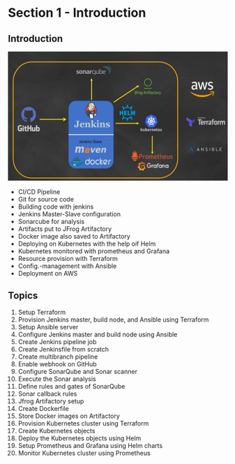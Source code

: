# Section 1 - Introduction

## Introduction

![alt text](imgs/overview.jpg)

- CI/CD Pipeline
- Git for source code
- Building code with jenkins
- Jenkins Master-Slave configuration
- Sonarcube for analysis
- Artifacts put to JFrog Artifactory
- Docker image also saved to Artifactory
- Deploying on Kubernetes with the help oif Helm
- Kubernetes monitored with prometheus and Grafana
- Resource provision with Terraform
- Config.-management with Ansible
- Deployment on AWS

## Topics
1. Setup Terraform
2. Provision Jenkins master, build node, and Ansible using Terraform
3. Setup Ansible server
4. Configure Jenkins master and build node using Ansible
5. Create Jenkins pipeline job
6. Create Jenkinsfile from scratch
7. Create multibranch pipeline
8. Enable webhook on GitHub
9. Configure SonarQube and Sonar scanner
10. Execute the Sonar analysis
11. Define rules and gates of SonarQube
12. Sonar callback rules
13. Jfrog Artifactory setup
14. Create Dockerfile
15. Store Docker images on Artifactory
16. Provision Kubernetes cluster using Terraform
17. Create Kubernetes objects
18. Deploy the Kubernetes objects using Helm
19. Setup Prometheus and Grafana using Helm charts
20. Monitor Kubernetes cluster using Prometheus